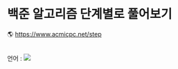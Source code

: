 # 백준 알고리즘 단계별로 풀어보기
🌎 https://www.acmicpc.net/step

<br>
언어 : <img src="https://img.shields.io/badge/java-007396?style=for-the-badge&logo=java&logoColor=white">

